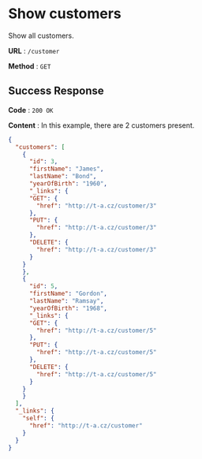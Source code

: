 # Show customers

Show all customers.

**URL** : `/customer`

**Method** : `GET`

## Success Response

**Code** : `200 OK`

**Content** : In this example, there are 2 customers present.

```json
{
  "customers": [
    {
      "id": 3,
      "firstName": "James",
      "lastName": "Bond",
      "yearOfBirth": "1960",
      "_links": {
      "GET": {
        "href": "http://t-a.cz/customer/3"
      },
      "PUT": {
        "href": "http://t-a.cz/customer/3"
      },
      "DELETE": {
        "href": "http://t-a.cz/customer/3"
      }
    }
    },
    {
      "id": 5,
      "firstName": "Gordon",
      "lastName": "Ramsay",
      "yearOfBirth": "1968",
      "_links": {
      "GET": {
        "href": "http://t-a.cz/customer/5"
      },
      "PUT": {
        "href": "http://t-a.cz/customer/5"
      },
      "DELETE": {
        "href": "http://t-a.cz/customer/5"
      }
    }
    }
  ],
  "_links": {
    "self": {
      "href": "http://t-a.cz/customer"
    }
  }
}
```
